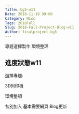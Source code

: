```yaml
---
Title: bg5-w11
Date: 2018-11-19 09:00
Category: Misc
Tags: 2018Fall
Slug: 2018-Fall-Project-Blog-w11
Author: finalproject-bg5
---
```


專題選擇製作  環境整理

<!-- PELICAN_END_SUMMARY -->

進度狀態w11
----

選擇專題:

3D列印機

環境整頓

各別加入   基本需要網頁  Blog更新





